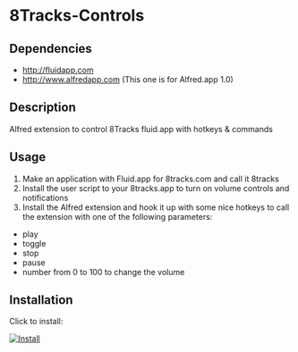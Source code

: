 8Tracks-Controls
================

## Dependencies
* http://fluidapp.com
* http://www.alfredapp.com (This one is for Alfred.app 1.0)

## Description
Alfred extension to control 8Tracks fluid.app with hotkeys &amp; commands

## Usage
1) Make an application with Fluid.app for 8tracks.com and call it 8tracks  
2) Install the user script to your 8tracks.app to turn on volume controls and notifications  
3) Install the Alfred extension and hook it up with some nice hotkeys to call the extension with one of the following parameters:  
* play
* toggle
* stop
* pause
* number from 0 to 100 to change the volume

## Installation

Click to install:

[![Install](http://media.alfredapp.com/scripts/downloadextension.png)](https://github.com/LubergAlexander/8Tracks-Controls/blob/master/8Tracks%20Controls.alfredextension)
